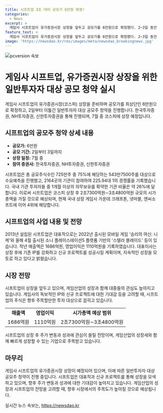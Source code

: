 ```yaml
---
title: 시프트업 3조 대어 공모가 6만원 확정!
categories:
  - News
excerpt: >
  게임사 시프트업이 유가증권시장 상장을 앞두고 공모가를 6만원으로 확정했다. 2~3일 동안 일반투자자를 대상으로 공모주 청약을 받은 후 7월 중 코스피에 상장할 예정이다. 이번 수요예측에 참여한 기관들은 상단 이상 금액의 희망 공모가를 제시하며, 국내 기관 투자자들 중 1개월 이상 의무보유를 확약한 비율은 약 26%에 달한다. 이에 대표이사는 기존 IP를 강화하고 신규 프로젝트를 성공시켜 지속적인 성장을 모색할 계획이다.
feature_text: >
  게임사 시프트업이 유가증권시장 상장을 앞두고 공모가를 6만원으로 확정했다. 2~3일 동안 일반투자자를 대상으로 공모주 청약을 받은 후 7월 중 코스피에 상장할 예정이다. 이번 수요예측에 참여한 기관들은 상단 이상 금액의 희망 공모가를 제시하며, 국내 기관 투자자들 중 1개월 이상 의무보유를 확약한 비율은 약 26%에 달한다. 이에 대표이사는 기존 IP를 강화하고 신규 프로젝트를 성공시켜 지속적인 성장을 모색할 계획이다.
image: 'https://newsdao.kr/res/images/meta/newsdao_breakingnews.jpg'
---
```


<p><img src="https://newsdao.kr/res/images/meta/newsdao_breakingnews.jpg" alt="pcversion 속보" /></p>

<h1 data-ke-size="size26">게임사 시프트업, 유가증권시장 상장을 위한 일반투자자 대상 공모 청약 실시</h1>

<p data-ke-size="size16">게임사 시프트업이 유가증권시장(코스피) 상장을 준비하며 공모가를 최상단인 6만원으로 확정하고, 2일부터 이틀간 일반투자자 대상 공모주 청약을 진행합니다. 한국투자증권, NH투자증권, 신한투자증권을 통해 진행되며, 7월 중 코스피에 상장 예정입니다.</p>

<h2 data-ke-size="size24">시프트업의 공모주 청약 상세 내용</h2>

<ul>
  <li><b>공모가:</b> 6만원</li>
  <li><b>공모 기간:</b> 2일부터 3일까지</li>
  <li><b>상장 일정:</b> 7월 중</li>
  <li><b>참여 증권사:</b> 한국투자증권, NH투자증권, 신한투자증권</li>
</ul>

<p data-ke-size="size16">시프트업은 총 공모주식수인 725만주 중 75%에 해당하는 543만7500주를 대상으로 수요예측을 진행했고, 2164곳의 기관이 참여하여 225.94대 1의 경쟁률을 기록했습니다. 국내 기관 투자자들 중 1개월 이상의 의무보유를 확약한 기관 비율은 약 26%에 달합니다. 이로써 시프트업은 코스피 상장 후 2조7300억원∼3조4800억원 규모의 시가총액을 가질 것으로 예상되며, 현재 국내 상장 게임사 가운데 크래프톤, 넷마블, 엔씨소프트에 이어 4위에 해당합니다.</p>

<h2 data-ke-size="size24">시프트업의 사업 내용 및 전망</h2>

<p data-ke-size="size16">2013년 설립된 시프트업은 대표작으로는 2022년 출시된 모바일 게임 '승리의 여신: 니케'와 올해 4월 출시된 소니 플레이스테이션5 플랫폼 기반의 '스텔라 블레이드' 등이 있습니다. 작년 매출액은 1686억원, 영업이익은 1110억원을 기록하였습니다. 대표이사는 상장 후에 기존 IP를 강화하고 신규 프로젝트를 성공시킬 계획이며, 지속적인 성장을 모토로 하고 있다고 밝혔습니다.</p>

<h2 data-ke-size="size24">시장 전망</h2>

<p data-ke-size="size16">시프트업이 상장을 앞두고 있으며, 게임산업의 성장과 함께 대중들의 관심도 높아지고 있습니다. 게임사의 독보적인 IP와 신규 프로젝트에 대한 기대감 등을 고려할 때, 시프트업의 주식은 향후 주목할만한 투자 대상으로 꼽히고 있습니다.</p>

<table>
  <tr>
    <td style="text-align: center; height: 17px;"><b>매출액</b></td>
    <td style="text-align: center; height: 17px;"><b>영업이익</b></td>
    <td style="text-align: center; height: 17px;"><b>시가총액 예상 범위</b></td>
  </tr>
  <tr>
    <td style="text-align: center; height: 17px;">1686억원</td>
    <td style="text-align: center; height: 17px;">1110억원</td>
    <td style="text-align: center; height: 17px;">2조7300억원∼3조4800억원</td>
  </tr>
</table>

<p data-ke-size="size16">시프트업의 상장 후 주가 변동과 성과에 관심이 쏠릴 전망이며, 게임산업의 성장세와 함께 빠르게 성장할 수 있는 기업으로 주목받고 있습니다.</p>

<h2 data-ke-size="size24">마무리</h2>

<p data-ke-size="size16">게임사 시프트업의 유가증권시장 상장이 예정되어 있으며, 이에 따른 일반투자자 대상 공모주 청약이 진행 중입니다. 시프트업은 대표작과 신규 프로젝트를 통해 성장을 모색하고 있으며, 향후 주가 변동과 성과에 대한 기대감이 높아지고 있습니다. 게임산업의 성장과 시프트업의 전망을 고려할 때, 향후 시장에서의 주목도가 높아질 것으로 예상됩니다.</p>
실시간 뉴스 속보는, <a href="https://newsdao.kr" rel="dofollow">https://newsdao.kr</a>


